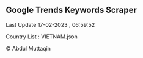 

## Google Trends Keywords Scraper 
 
Last Update 17-02-2023 , 06:59:52

Country List :
VIETNAM.json



© Abdul Muttaqin 
